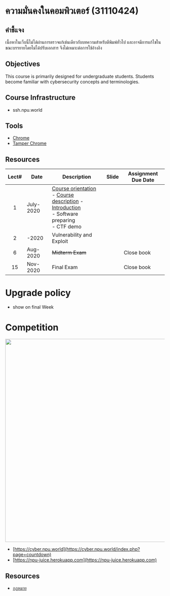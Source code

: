 #  ความมั่นคงในคอมพิวเตอร์ (31110424)
## คำชี้แจง
เนื้อหาในเว็บนี้ไม่ได้ผ่านการตรวจแก้เช่นเดียวกับบทความสำหรับตีพิมพ์ทั่วไป และอาจมีการแก้ไขในขณะบรรยายโดยไม่ได้ปรับเอกสาร จึงไม่เหมาะต่อการใช้อ้างอิง

## Objectives
This course is primarily designed for undergraduate students. Students become familiar with cybersecurity concepts and terminologies.

## Course Infrastructure
* ssh.npu.world

## Tools
* [Chrome](https://www.google.com/chrome/)
* [Tamper Chrome](https://chrome.google.com/webstore/detail/tamper-chrome-extension/hifhgpdkfodlpnlmlnmhchnkepplebkb)


## Resources

| Lect# | Date | Description  |Slide| Assignment Due Date |
|:-----:|------|-------------|----|---------------------|
| 1| July-2020 | [Course orientation]() <br> - [Course description](https://github.com/Lecture-CPE/424/blob/master/31110424-description.pdf) - [Introduction](https://github.com/Lecture-CPE/424/blob/master/w1/w1-501-1.Course%20Description-WD.pdf) <br> - Software preparing <br> - CTF demo || |
| 2| -2020 | Vulnerability and Exploit || |
| 6| Aug-2020 | <s>Midterm Exam</s> || Close book |
| 15 | Nov-2020 | Final Exam  || Close book |

# Upgrade policy

* show on final Week

# Competition 

<a href="https://cyber.npu.world/index.php?page=countdown"> <img src="https://git.npu.world/lecture-cpe/501/-/raw/master/images/fbctf.png?inline=false" width="640" /> </a>

* [https://cyber.npu.world](https://cyber.npu.world/index.php?page=countdown)
* [https://npu-juice.herokuapp.com](https://npu-juice.herokuapp.com)

## Resources

* [กฏหมาย](https://www.etda.or.th/laws-sharing.html)
